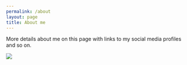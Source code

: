 ```yaml
---
permalink: /about
layout: page
title: About me
---
```


More details about me on this page with links to my social media profiles and so on.

![](https://avatars2.githubusercontent.com/u/5520106?s=400&u=b63e11b6357abb68e4d14c42997c9ea3a429f1fb&v=4)
